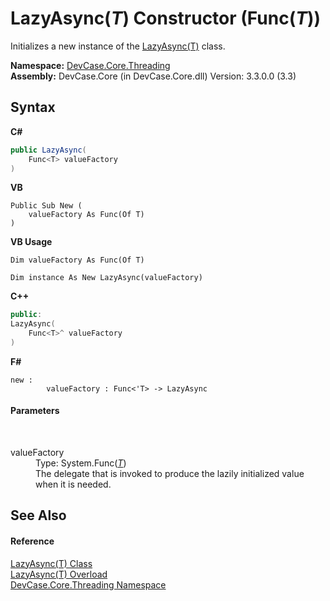 # LazyAsync(*T*) Constructor (Func(*T*))
 

Initializes a new instance of the <a href="T_DevCase_Core_Threading_LazyAsync_1">LazyAsync(T)</a> class.

**Namespace:**&nbsp;<a href="N_DevCase_Core_Threading">DevCase.Core.Threading</a><br />**Assembly:**&nbsp;DevCase.Core (in DevCase.Core.dll) Version: 3.3.0.0 (3.3)

## Syntax

**C#**<br />
``` C#
public LazyAsync(
	Func<T> valueFactory
)
```

**VB**<br />
``` VB
Public Sub New ( 
	valueFactory As Func(Of T)
)
```

**VB Usage**<br />
``` VB Usage
Dim valueFactory As Func(Of T)

Dim instance As New LazyAsync(valueFactory)
```

**C++**<br />
``` C++
public:
LazyAsync(
	Func<T>^ valueFactory
)
```

**F#**<br />
``` F#
new : 
        valueFactory : Func<'T> -> LazyAsync
```


#### Parameters
&nbsp;<dl><dt>valueFactory</dt><dd>Type: System.Func(<a href="T_DevCase_Core_Threading_LazyAsync_1">*T*</a>)<br />The delegate that is invoked to produce the lazily initialized value when it is needed.</dd></dl>

## See Also


#### Reference
<a href="T_DevCase_Core_Threading_LazyAsync_1">LazyAsync(T) Class</a><br /><a href="Overload_DevCase_Core_Threading_LazyAsync_1__ctor">LazyAsync(T) Overload</a><br /><a href="N_DevCase_Core_Threading">DevCase.Core.Threading Namespace</a><br />